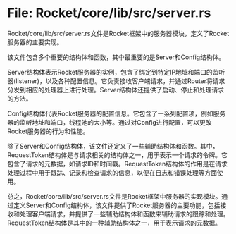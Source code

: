 # File: Rocket/core/lib/src/server.rs

Rocket/core/lib/src/server.rs文件是Rocket框架中的服务器模块，定义了Rocket服务器的主要实现。

该文件包含多个重要的结构体和函数，其中最重要的是Server和Config结构体。

Server结构体表示Rocket服务器的实例，包含了绑定到特定IP地址和端口的监听器(listener)，以及各种配置信息。它负责接收客户端请求，并通过Router将请求分发到相应的处理器上进行处理。Server结构体还提供了启动、停止和处理请求的方法。

Config结构体代表Rocket服务器的配置信息。它包含了一系列配置项，例如服务器的监听地址和端口，线程池的大小等。通过对Config进行配置，可以更改Rocket服务器的行为和性能。

除了Server和Config结构体，该文件还定义了一些辅助结构体和函数。其中，RequestToken结构体是与请求相关的结构体之一，用于表示一个请求的令牌。它包含了请求的元数据，如请求ID和时间戳。RequestToken结构体的作用是在请求处理过程中用于跟踪、记录和检查请求的信息，以便在日志和错误处理等方面使用。

总之，Rocket/core/lib/src/server.rs文件是Rocket框架中服务器的实现模块。通过定义Server和Config结构体，该文件提供了Rocket服务器的主要功能，包括接收和处理客户端请求，并提供了一些辅助结构体和函数来辅助请求的跟踪和处理。RequestToken结构体是其中的一种辅助结构体之一，用于表示请求的元数据。

